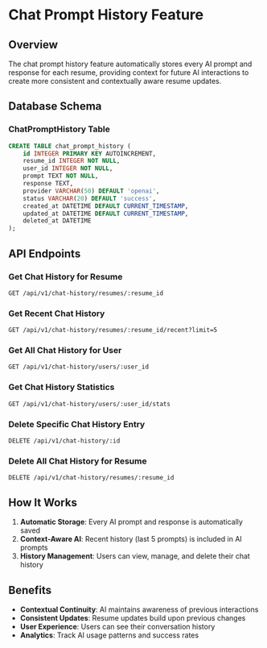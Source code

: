 # Chat Prompt History Feature

## Overview

The chat prompt history feature automatically stores every AI prompt and response for each resume, providing context for future AI interactions to create more consistent and contextually aware resume updates.

## Database Schema

### ChatPromptHistory Table

```sql
CREATE TABLE chat_prompt_history (
    id INTEGER PRIMARY KEY AUTOINCREMENT,
    resume_id INTEGER NOT NULL,
    user_id INTEGER NOT NULL,
    prompt TEXT NOT NULL,
    response TEXT,
    provider VARCHAR(50) DEFAULT 'openai',
    status VARCHAR(20) DEFAULT 'success',
    created_at DATETIME DEFAULT CURRENT_TIMESTAMP,
    updated_at DATETIME DEFAULT CURRENT_TIMESTAMP,
    deleted_at DATETIME
);
```

## API Endpoints

### Get Chat History for Resume
```
GET /api/v1/chat-history/resumes/:resume_id
```

### Get Recent Chat History
```
GET /api/v1/chat-history/resumes/:resume_id/recent?limit=5
```

### Get All Chat History for User
```
GET /api/v1/chat-history/users/:user_id
```

### Get Chat History Statistics
```
GET /api/v1/chat-history/users/:user_id/stats
```

### Delete Specific Chat History Entry
```
DELETE /api/v1/chat-history/:id
```

### Delete All Chat History for Resume
```
DELETE /api/v1/chat-history/resumes/:resume_id
```

## How It Works

1. **Automatic Storage**: Every AI prompt and response is automatically saved
2. **Context-Aware AI**: Recent history (last 5 prompts) is included in AI prompts
3. **History Management**: Users can view, manage, and delete their chat history

## Benefits

- **Contextual Continuity**: AI maintains awareness of previous interactions
- **Consistent Updates**: Resume updates build upon previous changes
- **User Experience**: Users can see their conversation history
- **Analytics**: Track AI usage patterns and success rates 